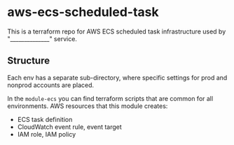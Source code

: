 # aws-ecs-scheduled-task

This is a terraform repo for AWS ECS scheduled task infrastructure used by "______________" service. 


## Structure

Each env has a separate sub-directory, where specific settings for prod and nonprod accounts are placed.

In the `module-ecs` you can find terraform scripts that are common for all environments. AWS resources that this module creates:

- ECS task definition
- CloudWatch event rule, event target
- IAM role, IAM policy
